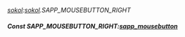 _[sokol](../../modules/sokol/sokol-module.md):[sokol](../../modules/sokol/sokol-module.md).SAPP\_MOUSEBUTTON\_RIGHT_
##### Const SAPP\_MOUSEBUTTON\_RIGHT:[sapp_mousebutton](../../modules/sokol/sokol-sapp_mousebutton.md)
